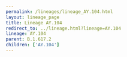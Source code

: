 ```yaml
---
permalink: /lineages/lineage_AY.104.html
layout: lineage_page
title: Lineage AY.104
redirect_to: ../lineage.html?lineage=AY.104
lineage: AY.104
parent: B.1.617.2
children: ['AY.104']
---
```

